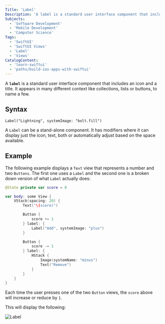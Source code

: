 ```yaml
---
Title: 'Label'
Description: 'A label is a standard user interface component that includes an icon and a title.'
Subjects:
  - 'Software Development'
  - 'Mobile Development'
  - 'Computer Science'
Tags:
  - 'SwiftUI'
  - 'SwiftUI Views'
  - 'Label'
  - 'Views'
CatalogContent:
  - 'learn-swiftui'
  - 'paths/build-ios-apps-with-swiftui'
---
```


A **`label`** is a standard user interface component that includes an icon and a title. It appears in many different context like collections, lists or buttons, to name a few.

## Syntax

```pseudo
Label("Lightning", systemImage: "bolt.fill")
```

A `Label` can be a stand-alone component. It has modifiers where it can display just the icon, text, both or automatically adjust based on the space available.

## Example

The following example displays a `Text` view that represents a number and two `Buttons`. The first one uses a `Label` and the second one is a broken down version of what `Label` actually does:

```swift
@State private var score = 0

var body: some View {
    VStack(spacing: 20) {
        Text("\(score)")

        Button {
            score += 1
        } label: {
            Label("Add", systemImage: "plus")
        }

        Button {
            score -= 1
        } label: {
            HStack {
                Image(systemName: "minus")
                Text("Remove")
            }
        }
    }
}
```

Each time the user presses one of the two `Button` views, the `score` above will increase or reduce by `1`.

This will display the following:

![Label](https://raw.githubusercontent.com/Codecademy/docs/main/media/swiftui-label.gif)
